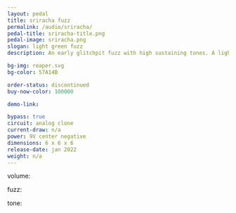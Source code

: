 ```yaml
---
layout: pedal
title: sriracha fuzz
permalink: /audio/sriracha/
pedal-title: sriracha-title.png
pedal-image: sriracha.png
slogan: light green fuzz
description: An early glitchpit fuzz with high sustaining tones. A light fuzz that it is very reminiscent of overdrive, the sriracha fuzz was a limited build of 5, and is a staple for early supporters.

bg-img: reaper.svg
bg-color: 57A14B

order-status: discontinued
buy-now-color: 100000

demo-link:

bypass: true
circuit: analog clone
current-draw: n/a
power: 9V center negative
dimensions: 6 x 6 x 6
release-date: jan 2022
weight: n/a
---
```


volume:

fuzz:

tone:
